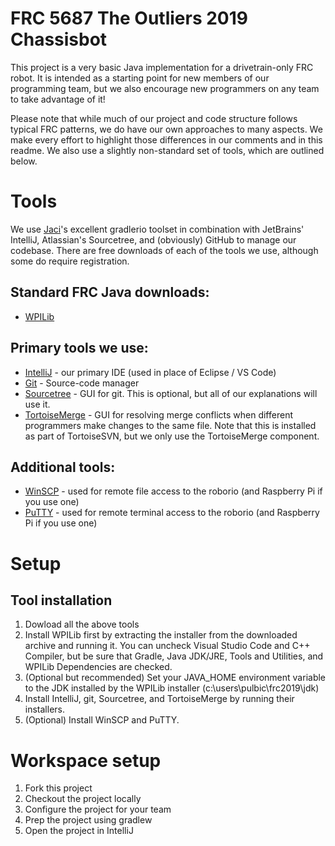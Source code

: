 FRC 5687 The Outliers 2019 Chassisbot
===

This project is a very basic Java implementation for a drivetrain-only FRC robot.  It is intended as a starting point for new members of our programming team, but we also encourage new programmers on any team to take advantage of it!

Please note that while much of our project and code structure follows typical FRC patterns, we do have our own approaches to many aspects.  We make every effort to highlight those differences in our comments and in this readme.  We also use a slightly non-standard set of tools, which are outlined below.

Tools
===
We use [Jaci](https://github.com/JacisNonsense)'s excellent gradlerio toolset in combination with JetBrains' IntelliJ, Atlassian's Sourcetree, and (obviously) GitHub to manage our codebase.  There are free downloads of each of the tools we use, although some do require registration.

Standard FRC Java downloads:
---
- [WPILib](https://github.com/wpilibsuite/allwpilib/releases/tag/v2019.4.1)

Primary tools we use:
---
- [IntelliJ](https://www.jetbrains.com/idea/download/) - our primary IDE (used in place of Eclipse / VS Code)  
- [Git](https://git-scm.com/downloads) - Source-code manager  
- [Sourcetree](https://www.sourcetreeapp.com/) - GUI for git.  This is optional, but all of our explanations will use it.  
- [TortoiseMerge](https://tortoisesvn.net/downloads.html) - GUI for resolving merge conflicts when different programmers make changes to the same file.  Note that this is installed as part of TortoiseSVN, but we only use the TortoiseMerge component.  

Additional tools:  
---
- [WinSCP](https://tortoisesvn.net/downloads.html) - used for remote file access to the roborio (and Raspberry Pi if you use one)  
- [PuTTY](https://www.putty.org/) - used for remote terminal access to the roborio (and Raspberry Pi if you use one)  

Setup
===

Tool installation
---
1. Dowload all the above tools
2. Install WPILib first by extracting the installer from the downloaded archive and running it.  You can uncheck Visual Studio Code and C++ Compiler, but be sure that Gradle, Java JDK/JRE, Tools and Utilities, and WPILib Dependencies are checked.
3. (Optional but recommended) Set your JAVA_HOME environment variable to the JDK installed by the WPILib installer (c:\users\pulbic\frc2019\jdk)
4. Install IntelliJ, git, Sourcetree, and TortoiseMerge by running their installers.
5. (Optional) Install WinSCP and PuTTY.

Workspace setup
===
1. Fork this project
2. Checkout the project locally
3. Configure the project for your team
4. Prep the project using gradlew
5. Open the project in IntelliJ 

